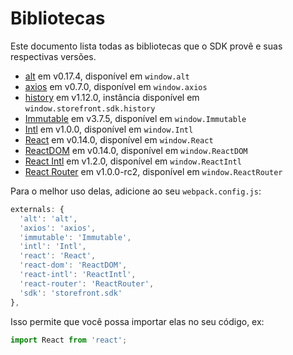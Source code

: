# Bibliotecas

Este documento lista todas as bibliotecas que o SDK provê e suas respectivas versões.

- [alt](https://github.com/goatslacker/alt) em v0.17.4, disponível em `window.alt`
- [axios](https://github.com/mzabriskie/axios) em v0.7.0, disponível em `window.axios`
- [history](https://github.com/rackt/history) em v1.12.0, instância disponível em `window.storefront.sdk.history`
- [Immutable](https://github.com/facebook/immutable-js) em v3.7.5, disponível em `window.Immutable`
- [Intl](https://github.com/andyearnshaw/Intl.js) em v1.0.0, disponível em `window.Intl`
- [React](https://github.com/facebook/react) em v0.14.0, disponível em `window.React`
- [ReactDOM](https://github.com/facebook/react) em v0.14.0, disponível em `window.ReactDOM`
- [React Intl](https://github.com/yahoo/react-intl) em v1.2.0, disponível em `window.ReactIntl`
- [React Router](https://github.com/rackt/react-router/) em v1.0.0-rc2, disponível em `window.ReactRouter`

Para o melhor uso delas, adicione ao seu `webpack.config.js`:

```js
externals: {
  'alt': 'alt',
  'axios': 'axios',
  'immutable': 'Immutable',
  'intl': 'Intl',
  'react': 'React',
  'react-dom': 'ReactDOM',
  'react-intl': 'ReactIntl',
  'react-router': 'ReactRouter',
  'sdk': 'storefront.sdk'
},
```

Isso permite que você possa importar elas no seu código, ex:
```js
import React from 'react';
```
